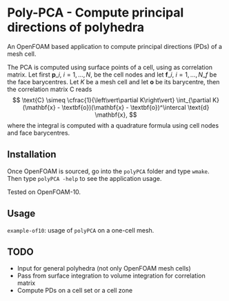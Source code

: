 # Poly-PCA - Compute principal directions of polyhedra

An OpenFOAM based application to compute principal directions (PDs) of a mesh cell.

The PCA is computed using surface points of a cell, using as correlation matrix.
Let first ${\textbf{p}\_i}$, $i=1,...,N$, be the cell nodes and
let ${\textbf{f}\_i}$, $i=1,...,N\_f$ be the face barycentres.
Let $K$ be a mesh cell and let **o** be its barycentre, then the correlation matrix C reads
$$
\text{C} \simeq \cfrac{1}{\left\vert\partial K\right\vert}
\int_{\partial K} (\mathbf{x} - \textbf{o})(\mathbf{x} - \textbf{o})^\intercal \text{d} \mathbf{x},
$$
where the integral is computed with a quadrature formula using cell nodes and face barycentres.


## Installation
Once OpenFOAM is sourced, go into the `polyPCA` folder and type `wmake`.
Then type `polyPCA -help` to see the application usage.

Tested on OpenFOAM-10.


## Usage
`example-of10`: usage of `polyPCA` on a one-cell mesh.


## TODO
* Input for general polyhedra (not only OpenFOAM mesh cells)
* Pass from surface integration to volume integration for correlation matrix
* Compute PDs on a cell set or a cell zone

